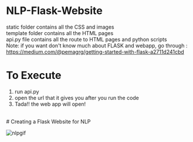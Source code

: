# NLP-Flask-Website
static folder contains all the CSS and images<br>
template folder contains all the HTML pages<br>
api.py file contains all the route to HTML pages and python scripts<br>
Note: if you want don't know much about FLASK and webapp, go through : https://medium.com/@pemagrg/getting-started-with-flask-a2711d241cbd


# To Execute
1. run api.py
2. open the url that it gives you after you run the code
3. Tada!! the web app will open!


<br>
# Creating a Flask Website for NLP <br>

![nlpgif](NLPFlask.gif)
